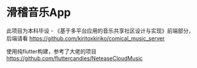# 滑稽音乐App
此项目为本科毕设 - 《基于多平台应用的音乐共享社区设计与实现》前端部分，后端请看 https://github.com/kiritoxkiriko/comical_music_server  

使用纯flutter构建，参考了大佬的项目 https://github.com/fluttercandies/NeteaseCloudMusic

